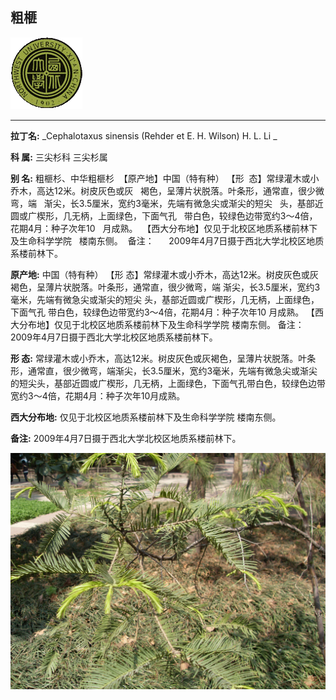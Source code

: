 ## 粗榧

![西北大学校园网络植物志](JPG/nwu.gif)

---

**拉丁名:**  _Cephalotaxus sinensis (Rehder et E. H. Wilson) H. L. Li _

**科 属:** 三尖杉科 三尖杉属

**别 名:** 粗榧杉、中华粗榧杉
 【原产地】中国（特有种）
 【形  态】常绿灌木或小乔木，高达12米。树皮灰色或灰
  褐色，呈薄片状脱落。叶条形，通常直，很少微弯，端
  渐尖，长3.5厘米，宽约3毫米，先端有微急尖或渐尖的短尖
  头，基部近圆或广楔形，几无柄，上面绿色，下面气孔
  带白色，较绿色边带宽约3～4倍，花期4月：种子次年10
  月成熟。
 【西大分布地】仅见于北校区地质系楼前林下及生命科学学院
  楼南东侧。
 备注：
     2009年4月7日摄于西北大学北校区地质系楼前林下。

**原产地:** 中国（特有种）
 【形 态】常绿灌木或小乔木，高达12米。树皮灰色或灰
 褐色，呈薄片状脱落。叶条形，通常直，很少微弯，端
 渐尖，长3.5厘米，宽约3毫米，先端有微急尖或渐尖的短尖
 头，基部近圆或广楔形，几无柄，上面绿色，下面气孔
 带白色，较绿色边带宽约3～4倍，花期4月：种子次年10
 月成熟。
【西大分布地】仅见于北校区地质系楼前林下及生命科学学院
 楼南东侧。
备注：
 2009年4月7日摄于西北大学北校区地质系楼前林下。

**形  态:** 常绿灌木或小乔木，高达12米。树皮灰色或灰褐色，呈薄片状脱落。叶条形，通常直，很少微弯，端渐尖，长3.5厘米，宽约3毫米，先端有微急尖或渐尖的短尖头，基部近圆或广楔形，几无柄，上面绿色，下面气孔带白色，较绿色边带宽约3～4倍，花期4月：种子次年10月成熟。

**西大分布地:** 仅见于北校区地质系楼前林下及生命科学学院 楼南东侧。

**备注:** 2009年4月7日摄于西北大学北校区地质系楼前林下。

![粗榧](JPG/粗榧.JPG) 

